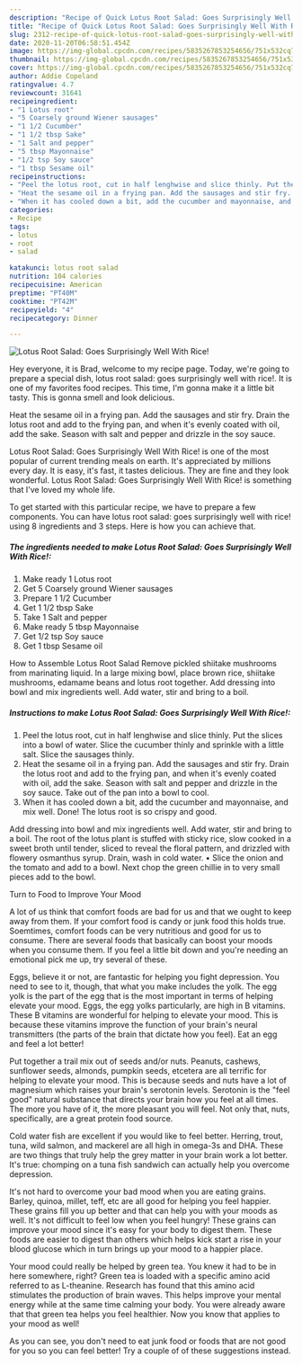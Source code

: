 ```yaml
---
description: "Recipe of Quick Lotus Root Salad: Goes Surprisingly Well With Rice!"
title: "Recipe of Quick Lotus Root Salad: Goes Surprisingly Well With Rice!"
slug: 2312-recipe-of-quick-lotus-root-salad-goes-surprisingly-well-with-rice
date: 2020-11-20T06:58:51.454Z
image: https://img-global.cpcdn.com/recipes/5835267853254656/751x532cq70/lotus-root-salad-goes-surprisingly-well-with-rice-recipe-main-photo.jpg
thumbnail: https://img-global.cpcdn.com/recipes/5835267853254656/751x532cq70/lotus-root-salad-goes-surprisingly-well-with-rice-recipe-main-photo.jpg
cover: https://img-global.cpcdn.com/recipes/5835267853254656/751x532cq70/lotus-root-salad-goes-surprisingly-well-with-rice-recipe-main-photo.jpg
author: Addie Copeland
ratingvalue: 4.7
reviewcount: 31641
recipeingredient:
- "1 Lotus root"
- "5 Coarsely ground Wiener sausages"
- "1 1/2 Cucumber"
- "1 1/2 tbsp Sake"
- "1 Salt and pepper"
- "5 tbsp Mayonnaise"
- "1/2 tsp Soy sauce"
- "1 tbsp Sesame oil"
recipeinstructions:
- "Peel the lotus root, cut in half lenghwise and slice thinly. Put the slices into a bowl of water. Slice the cucumber thinly and sprinkle with a little salt. Slice the sausages thinly."
- "Heat the sesame oil in a frying pan. Add the sausages and stir fry. Drain the lotus root and add to the frying pan, and when it&#39;s evenly coated with oil, add the sake. Season with salt and pepper and drizzle in the soy sauce. Take out of the pan into a bowl to cool."
- "When it has cooled down a bit, add the cucumber and mayonnaise, and mix well. Done! The lotus root is so crispy and good."
categories:
- Recipe
tags:
- lotus
- root
- salad

katakunci: lotus root salad 
nutrition: 104 calories
recipecuisine: American
preptime: "PT40M"
cooktime: "PT42M"
recipeyield: "4"
recipecategory: Dinner

---
```



![Lotus Root Salad: Goes Surprisingly Well With Rice!](https://img-global.cpcdn.com/recipes/5835267853254656/751x532cq70/lotus-root-salad-goes-surprisingly-well-with-rice-recipe-main-photo.jpg)

Hey everyone, it is Brad, welcome to my recipe page. Today, we're going to prepare a special dish, lotus root salad: goes surprisingly well with rice!. It is one of my favorites food recipes. This time, I'm gonna make it a little bit tasty. This is gonna smell and look delicious.

Heat the sesame oil in a frying pan. Add the sausages and stir fry. Drain the lotus root and add to the frying pan, and when it&#39;s evenly coated with oil, add the sake. Season with salt and pepper and drizzle in the soy sauce.

Lotus Root Salad: Goes Surprisingly Well With Rice! is one of the most popular of current trending meals on earth. It's appreciated by millions every day. It is easy, it's fast, it tastes delicious. They are fine and they look wonderful. Lotus Root Salad: Goes Surprisingly Well With Rice! is something that I've loved my whole life.


To get started with this particular recipe, we have to prepare a few components. You can have lotus root salad: goes surprisingly well with rice! using 8 ingredients and 3 steps. Here is how you can achieve that.

<!--inarticleads1-->

##### The ingredients needed to make Lotus Root Salad: Goes Surprisingly Well With Rice!:

1. Make ready 1 Lotus root
1. Get 5 Coarsely ground Wiener sausages
1. Prepare 1 1/2 Cucumber
1. Get 1 1/2 tbsp Sake
1. Take 1 Salt and pepper
1. Make ready 5 tbsp Mayonnaise
1. Get 1/2 tsp Soy sauce
1. Get 1 tbsp Sesame oil


How to Assemble Lotus Root Salad Remove pickled shiitake mushrooms from marinating liquid. In a large mixing bowl, place brown rice, shiitake mushrooms, edamame beans and lotus root together. Add dressing into bowl and mix ingredients well. Add water, stir and bring to a boil. 

<!--inarticleads2-->

##### Instructions to make Lotus Root Salad: Goes Surprisingly Well With Rice!:

1. Peel the lotus root, cut in half lenghwise and slice thinly. Put the slices into a bowl of water. Slice the cucumber thinly and sprinkle with a little salt. Slice the sausages thinly.
1. Heat the sesame oil in a frying pan. Add the sausages and stir fry. Drain the lotus root and add to the frying pan, and when it&#39;s evenly coated with oil, add the sake. Season with salt and pepper and drizzle in the soy sauce. Take out of the pan into a bowl to cool.
1. When it has cooled down a bit, add the cucumber and mayonnaise, and mix well. Done! The lotus root is so crispy and good.


Add dressing into bowl and mix ingredients well. Add water, stir and bring to a boil. The root of the lotus plant is stuffed with sticky rice, slow cooked in a sweet broth until tender, sliced to reveal the floral pattern, and drizzled with flowery osmanthus syrup. Drain, wash in cold water. • Slice the onion and the tomato and add to a bowl. Next chop the green chillie in to very small pieces add to the bowl. 

Turn to Food to Improve Your Mood


A lot of us think that comfort foods are bad for us and that we ought to keep away from them. If your comfort food is candy or junk food this holds true. Soemtimes, comfort foods can be very nutritious and good for us to consume. There are several foods that basically can boost your moods when you consume them. If you feel a little bit down and you're needing an emotional pick me up, try several of these.

Eggs, believe it or not, are fantastic for helping you fight depression. You need to see to it, though, that what you make includes the yolk. The egg yolk is the part of the egg that is the most important in terms of helping elevate your mood. Eggs, the egg yolks particularly, are high in B vitamins. These B vitamins are wonderful for helping to elevate your mood. This is because these vitamins improve the function of your brain's neural transmitters (the parts of the brain that dictate how you feel). Eat an egg and feel a lot better!

Put together a trail mix out of seeds and/or nuts. Peanuts, cashews, sunflower seeds, almonds, pumpkin seeds, etcetera are all terrific for helping to elevate your mood. This is because seeds and nuts have a lot of magnesium which raises your brain's serotonin levels. Serotonin is the "feel good" natural substance that directs your brain how you feel at all times. The more you have of it, the more pleasant you will feel. Not only that, nuts, specifically, are a great protein food source.

Cold water fish are excellent if you would like to feel better. Herring, trout, tuna, wild salmon, and mackerel are all high in omega-3s and DHA. These are two things that truly help the grey matter in your brain work a lot better. It's true: chomping on a tuna fish sandwich can actually help you overcome depression. 

It's not hard to overcome your bad mood when you are eating grains. Barley, quinoa, millet, teff, etc are all good for helping you feel happier. These grains fill you up better and that can help you with your moods as well. It's not difficult to feel low when you feel hungry! These grains can improve your mood since it's easy for your body to digest them. These foods are easier to digest than others which helps kick start a rise in your blood glucose which in turn brings up your mood to a happier place.

Your mood could really be helped by green tea. You knew it had to be in here somewhere, right? Green tea is loaded with a specific amino acid referred to as L-theanine. Research has found that this amino acid stimulates the production of brain waves. This helps improve your mental energy while at the same time calming your body. You were already aware that that green tea helps you feel healthier. Now you know that applies to your mood as well!

As you can see, you don't need to eat junk food or foods that are not good for you so you can feel better! Try  a  couple of  of  these  suggestions  instead.

